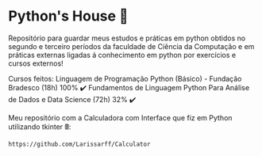 # Python's House 🐍
Repositório para guardar meus estudos e práticas em python obtidos no segundo e terceiro períodos da faculdade de Ciência da Computação e em práticas externas ligadas á conhecimento em python por exercícios e cursos externos!

Cursos feitos:
Linguagem de Programação Python (Básico) - Fundação Bradesco (18h) 100% ✔️
Fundamentos de Linguagem Python Para Análise de Dados e Data Science (72h) 32% ✔️

Meu repositório com a Calculadora com Interface que fiz em Python utilizando tkinter 🖩:

    https://github.com/Larissarff/Calculator
